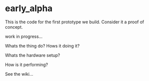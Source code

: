 early_alpha
===========

This is the code for the first prototype we build. Consider it a proof of concept.

work in progress...

Whats the thing do?
Hows it doing it?

Whats the hardware setup?

How is it performing?

See the wiki...
